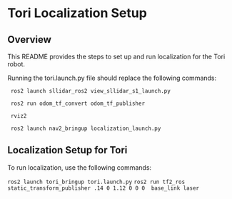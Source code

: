 # Tori Localization Setup

## Overview

This README provides the steps to set up and run localization for the Tori robot.

Running the tori.launch.py file should replace the following commands:

``` ros2 launch sllidar_ros2 view_sllidar_s1_launch.py```

``` ros2 run odom_tf_convert odom_tf_publisher```

``` rviz2```

``` ros2 launch nav2_bringup localization_launch.py```

## Localization Setup for Tori

To run localization, use the following commands:

``` ros2 launch tori_bringup tori.launch.py ```
```ros2 run tf2_ros static_transform_publisher .14 0 1.12 0 0 0  base_link laser```

